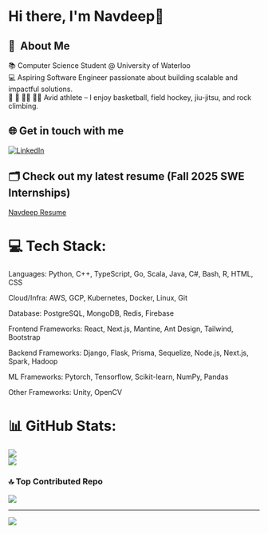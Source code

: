 ### <h1> Hi there, I'm Navdeep👋  </h1>

## 💫 &nbsp;About Me 
📚 Computer Science Student @ University of Waterloo<br>
💻 Aspiring Software Engineer passionate about building scalable and impactful solutions.<br>
🏀 🏑 🤼‍♂️ 🧗‍♂️ Avid athlete – I enjoy basketball, field hockey, jiu-jitsu, and rock climbing.<br>

## 🌐 Get in touch with me 
[![LinkedIn](https://img.shields.io/badge/LinkedIn-%230077B5.svg?logo=linkedin&logoColor=white)](https://www.linkedin.com/in/navdeep-g) 

## 🗂️ Check out my latest resume (Fall 2025 SWE Internships)
[Navdeep Resume](https://drive.google.com/file/d/1kzhJ9G3FuziJn2Sk2_luqUHXIKUl8Oxx/view?usp=sharing)

# 💻 Tech Stack:
Languages: Python, C++, TypeScript, Go, Scala, Java, C#, Bash, R, HTML, CSS

Cloud/Infra: AWS, GCP, Kubernetes, Docker, Linux, Git

Database: PostgreSQL, MongoDB, Redis, Firebase

Frontend Frameworks: React, Next.js, Mantine, Ant Design, Tailwind, Bootstrap

Backend Frameworks: Django, Flask, Prisma, Sequelize, Node.js, Next.js, Spark, Hadoop

ML Frameworks: Pytorch, Tensorflow, Scikit-learn, NumPy, Pandas

Other Frameworks: Unity, OpenCV


# 📊 GitHub Stats:
![](https://github-readme-stats.vercel.app/api?username=navdeep03gill&theme=dark&hide_border=false&include_all_commits=false&count_private=false)<br/>
![](https://github-readme-stats.vercel.app/api/top-langs/?username=navdeep03gill&theme=dark&hide_border=false&include_all_commits=false&count_private=false&layout=compact)

### 🔝 Top Contributed Repo
![](https://github-contributor-stats.vercel.app/api?username=navdeep03gill&limit=5&theme=dark&combine_all_yearly_contributions=true)

---
[![](https://visitcount.itsvg.in/api?id=navdeep03gill&icon=0&color=0)](https://visitcount.itsvg.in)

<!-- Proudly created with GPRM ( https://gprm.itsvg.in ) -->

<!-- Proudly created with GPRM ( https://gprm.itsvg.in ) -->
